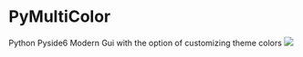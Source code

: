 # PyMultiColor
Python Pyside6 Modern Gui with the option of customizing theme colors
<a href="https://drone.gitea.io/go-gitea/gitea" title="Build Status">
  <img src="https://drone.gitea.io/api/badges/go-gitea/gitea/status.svg?ref=refs/heads/main">
</a>
